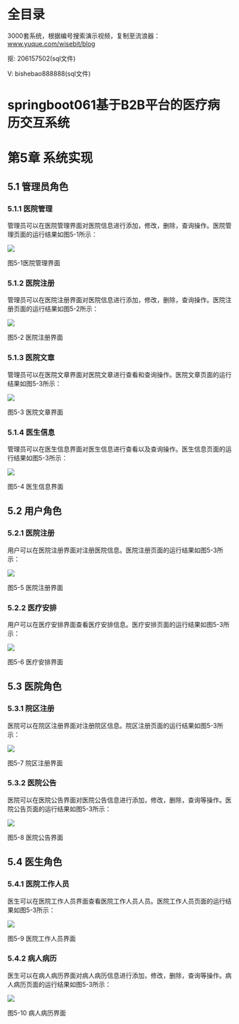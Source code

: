 # 全目录

3000套系统，根据编号搜索演示视频，复制至流浪器：www.yuque.com/wisebit/blog


<p>抠: 206157502(sql文件)</p>
<p>V: bishebao888888(sql文件)</p>


# springboot061基于B2B平台的医疗病历交互系统
# 第5章 系统实现
## 5.1 管理员角色 
### 5.1.1 医院管理
管理员可以在医院管理界面对医院信息进行添加，修改，删除，查询操作。医院管理页面的运行结果如图5-1所示：

![](/md/blog.012.png)

图5-1医院管理界面 
### 5.1.2 医院注册
管理员可以在医院注册界面对医院信息进行添加，修改，删除，查询操作。医院注册页面的运行结果如图5-2所示：



![](/md/blog.013.png)

图5-2 医院注册界面 
### 5.1.3 医院文章
管理员可以在医院文章界面对医院文章进行查看和查询操作。医院文章页面的运行结果如图5-3所示：



![](/md/blog.014.png)

图5-3 医院文章界面 
### 5.1.4 医生信息
管理员可以在医生信息界面对医生信息进行查看以及查询操作。医生信息页面的运行结果如图5-3所示：



![](/md/blog.015.png)

图5-4 医生信息界面 
## 5.2 用户角色 
### 5.2.1 医院注册
用户可以在医院注册界面对注册医院信息。医院注册页面的运行结果如图5-3所示：



![](/md/blog.016.png)

图5-5 医院注册界面 
### 5.2.2 医疗安排
用户可以在医疗安排界面查看医疗安排信息。医疗安排页面的运行结果如图5-3所示：



![](/md/blog.017.png)

图5-6 医疗安排界面 

## 5.3 医院角色 
### 5.3.1 院区注册
医院可以在院区注册界面对注册院区信息。院区注册页面的运行结果如图5-3所示：



![](/md/blog.018.png)

图5-7 院区注册界面 
### 5.3.2 医院公告
医院可以在医院公告界面对医院公告信息进行添加，修改，删除，查询等操作。医院公告页面的运行结果如图5-3所示：



![](/md/blog.019.png)

图5-8 医院公告界面 
## 5.4 医生角色 
### 5.4.1 医院工作人员
医生可以在医院工作人员界面查看医院工作人员人员。医院工作人员页面的运行结果如图5-3所示：



![](/md/blog.020.png)

图5-9 医院工作人员界面 
### 5.4.2 病人病历
医生可以在病人病历界面对病人病历信息进行添加，修改，删除，查询等操作。病人病历页面的运行结果如图5-3所示：



![](/md/blog.021.png)

图5-10 病人病历界面 




















